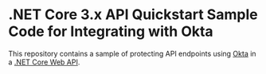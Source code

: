 # .NET Core 3.x API Quickstart Sample Code for Integrating with Okta

This repository contains a sample of protecting API endpoints using [Okta](https://www.okta.com/) in a [.NET Core Web API](https://developer.okta.com/docs/guides/protect-your-api/aspnetcore3/main/).

